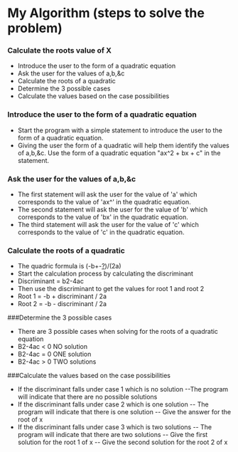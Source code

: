 # My Algorithm (steps to solve the problem)
### Calculate the roots value of X
- Introduce the user to the form of a quadratic equation
- Ask the user for the values of a,b,&c
- Calculate the roots of a quadratic
- Determine the 3 possible cases 
- Calculate the values based on the case possibilities 

### Introduce the user to the form of a quadratic equation
- Start the program with a simple statement to introduce the user to the form of a quadratic equation.
- Giving the user the form of a quadratic will help them identify the values of a,b,&c.
Use the form of a quadratic equation "ax^2 + bx + c" in the statement.

### Ask the user for the values of a,b,&c
- The first statement will ask the user for the value of 'a' which corresponds to the value of 'ax^' in the quadratic equation.
- The second statement will ask the user for the value of 'b' which corresponds to the value of 'bx' in the quadratic equation.
- The third statement will ask the user for the value of 'c' which corresponds to the value of 'c' in the quadratic equation.

### Calculate the roots of a quadratic
- The quadric formula is  (-b+-[?](b2-4ac))/(2a)
- Start the calculation process by calculating the discriminant 
- Discriminant = b2-4ac
- Then use the discriminant to get the values for root 1 and root 2
- Root 1 = -b + discriminant  / 2a
- Root 2 = -b - discriminant  / 2a

###Determine the 3 possible cases 
- There are 3 possible cases when solving for the roots of a  quadratic equation
- B2-4ac < 0 NO solution 
- B2-4ac = 0 ONE solution
- B2-4ac > 0 TWO solutions

###Calculate the values based on the case possibilities 
- If the discriminant falls under case 1 which is no solution 
--The program will indicate that there are no possible solutions
- If the discriminant falls under case 2 which is one solution 
-- The program will indicate that there is one solution 
-- Give the answer for the root of x
- If the discriminant falls under case 3 which is two solutions
-- The program will indicate that there are two solutions
-- Give the first solution for the root 1 of x
-- Give the second solution for the root 2 of x
